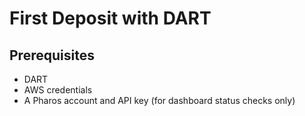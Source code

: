 # First Deposit with DART

## Prerequisites

* DART
* AWS credentials
* A Pharos account and API key (for dashboard status checks only)
